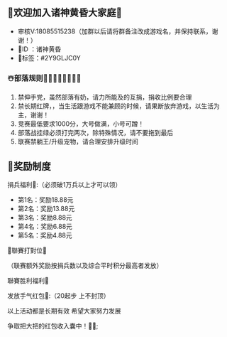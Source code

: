 ## 🥳欢迎加入诸神黄昏大家庭🥳

- 审核V:18085515238（加群以后请将群备注改成游戏名，并保持联系，谢谢！）
- 🎈ID ：诸神黄昏
- 🎈标签：#2Y9GLJC0Y

### ☃️部落规则👏🏻👏🏻👏🏻👏🏻

1. 禁伸手党，虽然部落有奶，请力所能及的互捐，捐收比例要合理
2. 禁长期红牌，，当生活跟游戏不能兼顾的时候，请果断放弃游戏，以生活为主，谢谢！
3. 竞赛最低要求1000分，大号做满，小号可蹭！
4. 部落战挂绿必须打完两次，除特殊情况，请不要拖到最后
5. 联赛禁躺王/升级宠物，请合理安排升级时间

## :arrow_down_small:奖励制度

捐兵福利:heart_decoration::（必须破1万兵以上才可以领）

- 第1名：奖励18.88元
- 第2名：奖励13.88元
- 第3名：奖励8.88元
- 第4名：奖励6.88元
- 第5名：奖励4.88元

🤜聯賽打對位🤛

（联赛额外奖励按捐兵数以及综合平时积分最高者发放）

聯賽胜利福利💝

发放手气红包🎁:（20起步 上不封顶）

以上活动都是长期有效 希望大家努力发展

争取把大把的红包收入囊中！🎁🎉;

